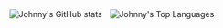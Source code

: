 <div style="display: flex; gap: 1em; height: 128px;">
<img src="https://github-readme-stats.vercel.app/api?username=johnnymayodev&theme=transparent&show_icons=true&hide=stars,contribs" alt="Johnny's GitHub stats" />
<img src="https://github-readme-stats.vercel.app/api/top-langs/?username=johnnymayodev&theme=transparent&layout=compact" alt="Johnny's Top Languages" />
</div>
